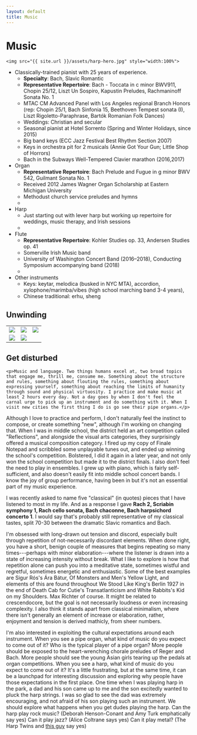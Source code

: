 ```yaml
---
layout: default
title: Music
---
```

<div class="blurb">
	<h1>Music</h1>
	
	<img src="{{ site.url }}/assets/harp-hero.jpg" style="width:100%">
	
<ul>
	<li> Classically-trained pianist with 25 years of experience.
		<ul>
			<li> <b>Specialty</b>: Bach, Slavic Romantic 
			<li> <b>Representative Repertoire</b>: Bach - Toccata in c minor BWV911, Chopin 25/12, Liszt Un Sospiro, Kapustin Preludes, Rachmaninoff Sonata No. 1
			<li> MTAC CM Advanced Panel with Los Angeles regional Branch Honors (rep: Chopin 25/1, Bach Sinfonia 15, Beethoven Tempest sonata (I), Liszt Rigoletto-Paraphrase, Bartók Romanian Folk Dances)
			<li> Weddings: Christian and secular 
			<li> Seasonal pianist at Hotel Sorrento (Spring and Winter Holidays, since 2015)
			<li> Big band keys (ECC Jazz Festival Best Rhythm Section 2007)
			<li> Keys in orchestra pit for 2 musicals (Annie Got Your Gun; Little Shop of Horrors)
			<li> Bach in the Subways Well-Tempered Clavier marathon (2016,2017)
		</ul>
	<li> Organ
			<ul>			
			<li> <b>Representative Repertoire</b>: Bach Prelude and Fugue in g minor BWV 542, Guilmant Sonata No. 1
			<li> Received 2012 James Wagner Organ Scholarship at Eastern Michigan University
			<li> Methodust church service preludes and hymns
			<li>
		</ul>
	<li> Harp
			<ul>
			<li> Just starting out with lever harp but working up repertoire for weddings, music therapy, and Irish sessions
			<li>
		</ul>
	<li> Flute
			<ul>
			<li> <b>Representative Repertoire</b>: Kohler Studies op. 33, Andersen Studies op. 41
			<li> Somerville Irish Music band
			<li> University of Washington Concert Band (2016–2018), Conducting Symposium accompanying band (2018)
			<li>
	</ul>
		<li> Other instruments
			<ul>
			<li> Keys: keytar, melodica (busked in NYC MTA), accordion, xylophone/marimba/vibes (high school marching band 3-4 years),
			<li> Chinese traditional: erhu, sheng
	</ul>
</ul>

<h2 class="line"><span>Unwinding</span></h2>

<table style="width:100%">
	<tr>
	<td align="left"><img src="{{ site.url }}/assets/organ.jpg" class="small-round"></td>
	<td align="center"><img src="{{ site.url }}/assets/me-flute.JPG" class="small-round"></td>
	<td align="right"><img src="{{ site.url }}/assets/bach-cafe.jpg" class="small-round"></td>
	</tr>
		<tr>
	<td align="left"><img src="{{ site.url }}/assets/horp.jpg" class="small-round"></td>
	<td align="right"><img src="{{ site.url }}/assets/melodica-mta-small.png" class="small-round"></td>
				</tr>
</table>

	
<h2 class="line"><span>Get disturbed</span></h2>

	<p>Music and language. Two things humans excel at, two broad topics that engage me, thrill me, consume me. Something about the structure and rules, something about flouting the rules, something about expressing yourself, something about reaching the limits of humanity through sound and physical virtuosity. I practice and make music at least 2 hours every day. Not a day goes by when I don't feel the carnal urge to pick up an instrument and do something with it. When I visit new cities the first thing I do is go see their pipe organs.</p>
	
<p>Although I love to practice and perform, I don't naturally feel the instinct to compose, or create something "new", although I'm working on changing that. When I was in middle school, the district held an art competition called "Reflections", and alongside the visual arts categories, they surprisingly offered a musical composition category. I fired up my copy of Finale Notepad and scribbled some unplayable tunes out, and ended up winning the school's competition. Bolstered, I did it again in a later year, and not only won the school competition but made it to the district finals. I also don't feel the need to play in ensembles. I grew up with piano, which is fairly self-sufficient, and also doesn't easily fit into middle school concert bands. I know the joy of group performance, having been in  but it's not an essential part of my music experience.</p>

<p>I was recently asked to name five "classical" (in quotes) pieces that I have listened to most in my life. And as a response I gave <b>Rach 2, Scriabin symphony 1, Rach cello sonata, Bach chaconne, Bach harpsichord concerto 1</b>. I would say that's probably still representative of my classical tastes, split 70-30 between the dramatic Slavic romantics and Bach.</p> 

<p>I'm obsessed with long-drawn out tension and discord, especially built through repetition of not-necessarily discordant elements. When done right, you have a short, benign couple of measures that begins repeating so many times---perhaps with minor elaboration---where the listener is drawn into a state of increasing intensity without break. What I like to explore is how that repetition alone can push you into a meditative state, sometimes wistful and regretful, sometimes energetic and enthusiastic. Some of the best examples are Sigur Rós's Ára Bátur, Of Monsters and Men's Yellow Light, and elements of this are found throughout We Stood Like King's Berlin 1927 in the end of Death Cab for Cutie's Transatlanticism and White Rabbits's Kid on my Shoulders. Max Richter of course. It might be related to crescendocore, but the goal is not necessarily loudness or even increasing complexity. I also think it stands apart from classical minimalism, where there isn't generally an element of increase or elaboration, rather, enjoyment and tension is derived mathicly, from sheer numbers.</p>
	
<p>I'm also interested in exploiting the cultural expectations around each instrument. When you see a pipe organ, what kind of music do you expect to come out of it? Who is the typical player of a pipe organ? More people should be exposed to the heart-wrenching chorale preludes of Reger and Bach. More people should see the young Asian girls tearing up the pedals at organ competitions. When you see a harp, what kind of music do you expect to come out of it? It's a little frustrating, but at the same time, it can be a launchpad for interesting discussion and exploring why people have those expectations in the first place. One time when I was playing harp in the park, a dad and his son came up to me and the son excitedly wanted to pluck the harp strings. I was so glad to see the dad was extremely encouraging, and not afraid of his son playing such an instrument. We should explore what happens when you get dudes playing the harp. Can the harp play rock music? (Deborah Henson-Conant and Amy Turk emphatically say yes) Can it play jazz? (Alice Coltrane says yes) Can it play metal? (The Harp Twins and <a href="https://www.youtube.com/watch?time_continue=121&v=6f4LCfYE2kM">this guy</a> say yes)
